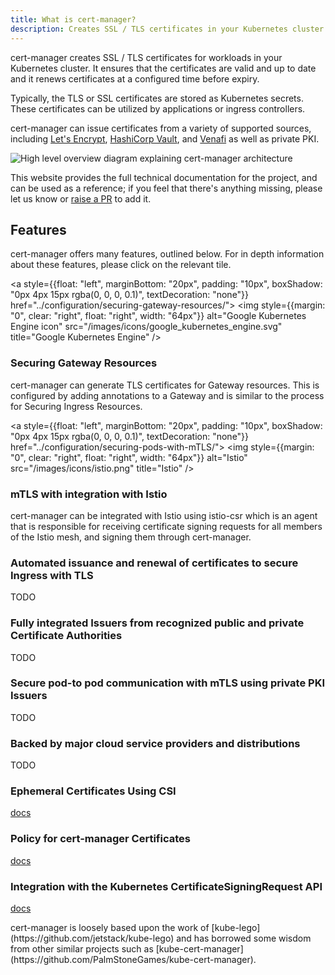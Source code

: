 ```yaml
---
title: What is cert-manager?
description: Creates SSL / TLS certificates in your Kubernetes cluster and automatically renews them before they expire.
---
```


cert-manager creates SSL / TLS certificates for workloads in your Kubernetes cluster.
It ensures that the certificates are valid and up to date
and it renews certificates at a configured time before expiry.

Typically, the TLS or SSL certificates are stored as Kubernetes secrets.
These certificates can be utilized by applications or ingress controllers.

cert-manager can issue certificates from a variety of supported sources, including
[Let's Encrypt](https://letsencrypt.org), [HashiCorp Vault](https://www.vaultproject.io),
and [Venafi](https://www.venafi.com/) as well as private PKI.

![High level overview diagram explaining cert-manager architecture](/images/high-level-overview.svg)

This website provides the full technical documentation for the project, and can be
used as a reference; if you feel that there's anything missing, please let us know
or [raise a PR](https://github.com/cert-manager/website/pulls) to add it.


## Features

cert-manager offers many features, outlined below.
For in depth information about these features, please click on the relevant tile.

<a style={{float: "left", marginBottom: "20px", padding: "10px", boxShadow: "0px 4px 15px rgba(0, 0, 0, 0.1)", textDecoration: "none"}}
    href="../configuration/securing-gateway-resources/">
        <img style={{margin: "0", clear: "right", float: "right", width: "64px"}}
            alt="Google Kubernetes Engine icon" src="/images/icons/google_kubernetes_engine.svg"
            title="Google Kubernetes Engine" />
### Securing Gateway Resources

cert-manager can generate TLS certificates for Gateway resources.
This is configured by adding annotations to a Gateway and is similar to the process for Securing Ingress Resources.
</a>

<a style={{float: "left", marginBottom: "20px", padding: "10px", boxShadow: "0px 4px 15px rgba(0, 0, 0, 0.1)", textDecoration: "none"}}
    href="../configuration/securing-pods-with-mTLS/">
        <img style={{margin: "0", clear: "right", float: "right", width: "64px"}}
            alt="Istio" src="/images/icons/istio.png"
            title="Istio" />
### mTLS with integration with Istio

cert-manager can be integrated with Istio using
istio-csr which is an
agent that is responsible for receiving certificate signing requests for all
members of the Istio mesh, and signing them through cert-manager.
</a>

### Automated issuance and renewal of certificates to secure Ingress with TLS

TODO

### Fully integrated Issuers from recognized public and private Certificate Authorities

TODO

### Secure pod-to pod communication with mTLS using private PKI Issuers

TODO

### Backed by major cloud service providers and distributions

TODO

### Ephemeral Certificates Using CSI

[docs](/docs/configuration/empheral-certificates-using-csi.md)

### Policy for cert-manager Certificates

[docs](/docs/configuration/approver-policy.md)

### Integration with the Kubernetes CertificateSigningRequest API

[docs](/docs/features/kube-csr.md)


<footnote>
cert-manager is loosely based upon the work of
[kube-lego](https://github.com/jetstack/kube-lego) and has borrowed some
wisdom from other similar projects such as
[kube-cert-manager](https://github.com/PalmStoneGames/kube-cert-manager).
</footnote>
